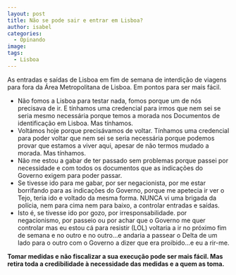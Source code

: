 ```yaml
---
layout: post
title: Não se pode sair e entrar em Lisboa?
author: isabel
categories:
  - Opinando
image:
tags:
  - Lisboa
---
```

As entradas e sa&iacute;das de Lisboa em fim de semana de interdi&ccedil;&atilde;o de viagens para fora da &Aacute;rea Metropolitana de Lisboa. Em pontos para ser mais f&aacute;cil.

* N&atilde;o fomos a Lisboa para testar nada, fomos porque um de n&oacute;s precisava de ir. E t&iacute;nhamos uma credencial para irmos que nem sei se seria mesmo necess&aacute;ria porque temos a morada nos Documentos de identifica&ccedil;&atilde;o em Lisboa. Mas t&iacute;nhamos.
* Volt&aacute;mos hoje porque precis&aacute;vamos de voltar. T&iacute;nhamos uma credencial para poder voltar que nem sei se seria necess&aacute;ria porque podemos provar que estamos a viver aqui, apesar de n&atilde;o termos mudado a morada. Mas t&iacute;nhamos.
* N&atilde;o me estou a gabar de ter passado sem problemas porque passei por necessidade e com todos os documentos que as indica&ccedil;&otilde;es do Governo exigem para poder passar.
* Se tivesse ido para me gabar, por ser negacionista, por me estar borrifando para as indica&ccedil;&otilde;es do Governo, porque me apetecia ir ver o Tejo, teria ido e voltado da mesma forma. NUNCA vi uma brigada da pol&iacute;cia, nem para cima nem para baixo, a controlar entradas e sa&iacute;das.
* Isto é, se tivesse ido por gozo, por irresponsabilidade. por negacionismo, por passeio ou por achar que o Governo me quer controlar mas eu estou c&aacute; para resistir (LOL) voltaria a ir no pr&oacute;ximo fim de semana e no outro e no outro…e andaria a passear o Delta de um lado para o outro com o Governo a dizer que era proibido…e eu a rir-me.

**Tomar medidas e n&atilde;o fiscalizar a sua execu&ccedil;&atilde;o pode ser mais f&aacute;cil. Mas retira toda a credibilidade &agrave; necessidade das medidas e a quem as toma.**
